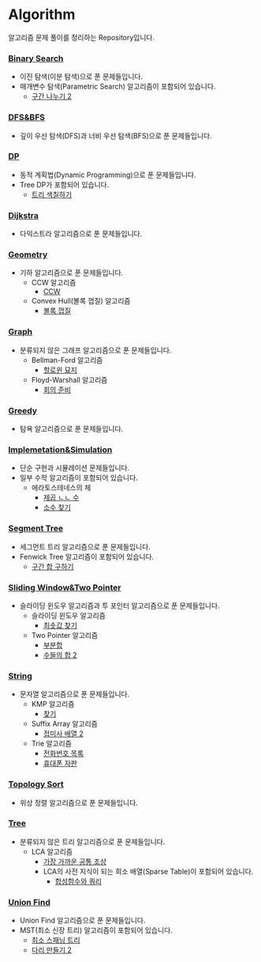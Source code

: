 # Algorithm
알고리즘 문제 풀이를 정리하는 Repository입니다.

### [Binary Search](https://github.com/hajeongyeon/Algorithm/tree/master/Binary%20Search)
- 이진 탐색(이분 탐색)으로 푼 문제들입니다.
- 매개변수 탐색(Parametric Search) 알고리즘이 포함되어 있습니다.
  - [구간 나누기 2](https://github.com/hajeongyeon/Algorithm/blob/master/Binary%20Search/boj13397.cpp)

### [DFS&BFS](https://github.com/hajeongyeon/Algorithm/tree/master/DFS%26BFS)
- 깊이 우선 탐색(DFS)과 너비 우선 탐색(BFS)으로 푼 문제들입니다.

### [DP](https://github.com/hajeongyeon/Algorithm/tree/master/DP)
- 동적 계획법(Dynamic Programming)으로 푼 문제들입니다.
- Tree DP가 포함되어 있습니다.
  - [트리 색칠하기](https://github.com/hajeongyeon/Algorithm/blob/master/DP/boj1693.cpp)

### [Dijkstra](https://github.com/hajeongyeon/Algorithm/tree/master/Dijkstra)
- 다익스트라 알고리즘으로 푼 문제들입니다. 

### [Geometry](https://github.com/hajeongyeon/Algorithm/tree/master/Geometry)
- 기하 알고리즘으로 푼 문제들입니다.
  - CCW 알고리즘
    - [CCW](https://github.com/hajeongyeon/Algorithm/blob/master/Geometry/boj11758.cpp)
  - Convex Hull(볼록 껍질) 알고리즘
    - [볼록 껍질](https://github.com/hajeongyeon/Algorithm/blob/master/Geometry/boj1708.cpp)

### [Graph](https://github.com/hajeongyeon/Algorithm/tree/master/Graph)
- 분류되지 않은 그래프 알고리즘으로 푼 문제들입니다.
  - Bellman-Ford 알고리즘
    - [할로윈 묘지](https://github.com/hajeongyeon/Algorithm/blob/master/Graph/boj3860.cpp)
  - Floyd-Warshall 알고리즘
    - [회의 준비](https://github.com/hajeongyeon/Algorithm/blob/master/Graph/boj2610.cpp)

### [Greedy](https://github.com/hajeongyeon/Algorithm/tree/master/Greedy)
- 탐욕 알고리즘으로 푼 문제들입니다.

### [Implemetation&Simulation](https://github.com/hajeongyeon/Algorithm/tree/master/Implementation%26Simulation)
- 단순 구현과 시뮬레이션 문제들입니다.
- 일부 수학 알고리즘이 포함되어 있습니다.
  - 에라토스테네스의 체
    - [제곱 ㄴㄴ 수](https://github.com/hajeongyeon/Algorithm/blob/master/Implementation%26Simulation/boj1016.cpp)
    - [소수 찾기](https://github.com/hajeongyeon/Algorithm/blob/master/Implementation%26Simulation/boj1978.cpp)

### [Segment Tree](https://github.com/hajeongyeon/Algorithm/tree/master/Segment%20Tree)
- 세그먼트 트리 알고리즘으로 푼 문제들입니다.
- Fenwick Tree 알고리즘이 포함되어 있습니다.
  - [구간 합 구하기](https://github.com/hajeongyeon/Algorithm/blob/master/Tree/boj2042.cpp)

### [Sliding Window&Two Pointer](https://github.com/hajeongyeon/Algorithm/tree/master/Sliding%20Window%26Two%20Pointer)
- 슬라이딩 윈도우 알고리즘과 투 포인터 알고리즘으로 푼 문제들입니다.
  - 슬라이딩 윈도우 알고리즘
    - [최솟값 찾기](https://github.com/hajeongyeon/Algorithm/blob/master/Sliding%20Window%26Two%20Pointer/boj11003.cpp)
  - Two Pointer 알고리즘
    - [부분합](https://github.com/hajeongyeon/Algorithm/blob/master/Sliding%20Window%26Two%20Pointer/boj1806.cpp)
    - [수들의 합 2](https://github.com/hajeongyeon/Algorithm/blob/master/Sliding%20Window%26Two%20Pointer/boj2003.cpp)

### [String](https://github.com/hajeongyeon/Algorithm/tree/master/String)
- 문자열 알고리즘으로 푼 문제들입니다.
  - KMP 알고리즘
    - [찾기](https://github.com/hajeongyeon/Algorithm/blob/master/String/boj1786.cpp)
  - Suffix Array 알고리즘
    - [접미사 배열 2](https://github.com/hajeongyeon/Algorithm/blob/master/String/boj13264.cpp)
  - Trie 알고리즘
    - [전화번호 목록](https://github.com/hajeongyeon/Algorithm/blob/master/String/boj5052.cpp)
    - [휴대폰 자판](https://github.com/hajeongyeon/Algorithm/blob/master/String/boj5670.cpp)

### [Topology Sort](https://github.com/hajeongyeon/Algorithm/tree/master/Topology%20Sort)
- 위상 정렬 알고리즘으로 푼 문제들입니다.

### [Tree](https://github.com/hajeongyeon/Algorithm/tree/master/Tree)
- 분류되지 않은 트리 알고리즘으로 푼 문제들입니다.
  - LCA 알고리즘
    - [가장 가까운 공통 조상](https://github.com/hajeongyeon/Algorithm/blob/master/Tree/boj3584.cpp)
    - LCA의 사전 지식이 되는 희소 배열(Sparse Table)이 포함되어 있습니다.
      - [합성함수와 쿼리](https://github.com/hajeongyeon/Algorithm/blob/master/Tree/boj17435.cpp)

### [Union Find](https://github.com/hajeongyeon/Algorithm/tree/master/Union%20Find)
- Union Find 알고리즘으로 푼 문제들입니다.
- MST(최소 신장 트리) 알고리즘이 포함되어 있습니다.
  - [최소 스패닝 트리](https://github.com/hajeongyeon/Algorithm/blob/master/Union%20Find/boj1197.cpp)
  - [다리 만들기 2](https://github.com/hajeongyeon/Algorithm/blob/master/Union%20Find/boj17472.cpp)
